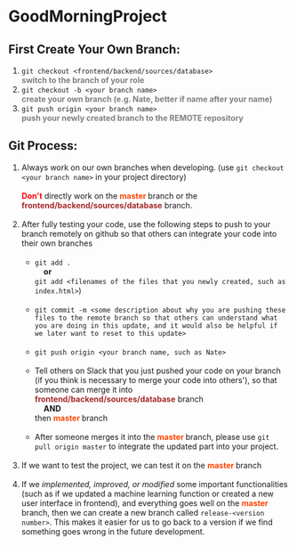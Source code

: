 # GoodMorningProject

## **First** Create Your Own Branch: 
1. ```git checkout <frontend/backend/sources/database>```  
    <b style="color:grey">switch to the branch of your role  </b>
2. ```git checkout -b <your branch name>```  
    <b style="color:grey">create your own branch (e.g. Nate, better if name after your name)</b>
3. ```git push origin <your branch name>```  
    <b style="color:grey">push your newly created branch to the REMOTE repository</b>

## Git Process:
1. Always work on our own branches when developing. (use ```git checkout <your branch name>``` in your project directory)<br /> <br/>
    <b style="color:red">Don't</b> directly work on the <b style="color:orangered; font-weight: 3000;">master </b> branch or the <b style="color:brown">frontend/backend/sources/database</b> branch.<br/><br/>
2. After fully testing your code, use the following steps to push to your branch remotely on github so that others can integrate your code into their own branches<br/><br/>
    - ```git add .``` 
    <br />&nbsp;&nbsp;&nbsp;&nbsp;**or**
     <br /> ```git add <filenames of the files that you newly created, such as index.html>```)<br/><br/>
    - ```git commit -m <some description about why you are pushing these files to the remote branch so that others can understand what you are doing in this update, and it would also be helpful if we later want to reset to this update>```<br/><br/>
    - ```git push origin <your branch name, such as Nate>```<br/><br/>
    - Tell others on Slack that you just pushed your code on your branch (if you think is necessary to merge your code into others'), so that someone can merge it into  
    <b style="color:brown">frontend/backend/sources/database</b> branch  
    &nbsp;&nbsp;&nbsp;&nbsp;**AND**  
    then <b style="color:orangered; font-weight: 3000;">master </b>branch<br/><br/>
    - After someone merges it into the <b style="color:orangered; font-weight: 3000;">master </b> branch, please use ```git pull origin master``` to integrate the updated part into your project.<br/><br/>
3. If we want to test the project, we can test it on the <b style="color:orangered; font-weight: 3000;">master </b> branch<br/><br/>
4. If we <i>implemented, improved, or modified</i> some important functionalities (such as if we updated a machine learning function or created a new user interface in frontend), and everything goes well on the <b style="color:orangered; font-weight: 3000;">master </b>branch, then we can create a new branch called ```release-<version number>```. This makes it easier for us to go back to a version if we find something goes wrong in the future development.